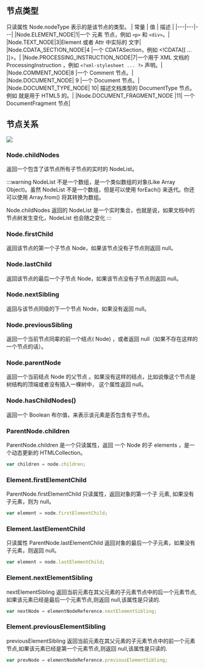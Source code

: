 ## 节点类型

只读属性 Node.nodeType 表示的是该节点的类型。
| 常量 | 值 | 描述 |
|---|---|---|
|Node.ELEMENT_NODE|1|一个 元素 节点，例如 `<p>` 和 `<div>`。|
|Node.TEXT_NODE|3|Element 或者 Attr 中实际的 文字|
|Node.CDATA_SECTION_NODE|4 |一个 CDATASection，例如 <!CDATA[[ … ]]>。|
|Node.PROCESSING_INSTRUCTION_NODE|7|一个用于 XML 文档的 ProcessingInstruction ，例如 `<?xml-stylesheet ... ?>` 声明。|
|Node.COMMENT_NODE|8 |一个 Comment 节点。|
|Node.DOCUMENT_NODE| 9 |一个 Document 节点。|
|Node.DOCUMENT_TYPE_NODE| 10| 描述文档类型的 DocumentType 节点。例如 <!DOCTYPE html> 就是用于 HTML5 的。|
|Node.DOCUMENT_FRAGMENT_NODE |11| 一个 DocumentFragment 节点|

## 节点关系

![](/img/javascript/dom.jpg)

### Node.childNodes

返回一个包含了该节点所有子节点的实时的 NodeList。

:::warning
NodeList 不是一个数组，是一个类似数组的对象(Like Array Object)。虽然 NodeList 不是一个数组，但是可以使用 forEach() 来迭代。你还可以使用 Array.from() 将其转换为数组。

Node.childNodes 返回的 NodeList 是一个实时集合，也就是说，如果文档中的节点树发生变化，NodeList 也会随之变化
:::

### Node.firstChild

返回该节点的第一个子节点 Node，如果该节点没有子节点则返回 null。

### Node.lastChild

返回该节点的最后一个子节点 Node，如果该节点没有子节点则返回 null。

### Node.nextSibling

返回与该节点同级的下一个节点 Node，如果没有返回 null。

### Node.previousSibling

返回一个当前节点同辈的前一个结点( Node) ，或者返回 null（如果不存在这样的一个节点的话）。

### Node.parentNode

返回一个当前结点 Node 的父节点 。如果没有这样的结点，比如说像这个节点是树结构的顶端或者没有插入一棵树中， 这个属性返回 null。

### Node.hasChildNodes()

返回一个 Boolean 布尔值，来表示该元素是否包含有子节点。

### ParentNode.children

ParentNode.children 是一个只读属性，返回 一个 Node 的子 elements ，是一个动态更新的 HTMLCollection。

```js
var children = node.children;
```

### Element.firstElementChild

ParentNode.firstElementChild 只读属性，返回对象的第一个子 元素, 如果没有子元素，则为 null。

```js
var element = node.firstElementChild;
```

### Element.lastElementChild

只读属性 ParentNode.lastElementChild 返回对象的最后一个子元素，如果没有子元素，则返回 null。

```js
var element = node.lastElementChild;
```

### Element.nextElementSibling

nextElementSibling 返回当前元素在其父元素的子元素节点中的后一个元素节点,如果该元素已经是最后一个元素节点,则返回 null,该属性是只读的.

```js
var nextNode = elementNodeReference.nextElementSibling;
```

### Element.previousElementSibling

previousElementSibling 返回当前元素在其父元素的子元素节点中的前一个元素节点,如果该元素已经是第一个元素节点,则返回 null,该属性是只读的.

```js
var prevNode = elementNodeReference.previousElementSibling;
```
